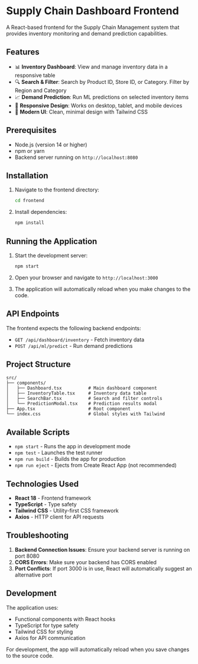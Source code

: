 # Supply Chain Dashboard Frontend

A React-based frontend for the Supply Chain Management system that provides inventory monitoring and demand prediction capabilities.

## Features

- 📊 **Inventory Dashboard**: View and manage inventory data in a responsive table
- 🔍 **Search & Filter**: Search by Product ID, Store ID, or Category. Filter by Region and Category
- 📈 **Demand Prediction**: Run ML predictions on selected inventory items
- 📱 **Responsive Design**: Works on desktop, tablet, and mobile devices
- 🎨 **Modern UI**: Clean, minimal design with Tailwind CSS

## Prerequisites

- Node.js (version 14 or higher)
- npm or yarn
- Backend server running on `http://localhost:8080`

## Installation

1. Navigate to the frontend directory:
   ```bash
   cd frontend
   ```

2. Install dependencies:
   ```bash
   npm install
   ```

## Running the Application

1. Start the development server:
   ```bash
   npm start
   ```

2. Open your browser and navigate to `http://localhost:3000`

3. The application will automatically reload when you make changes to the code.

## API Endpoints

The frontend expects the following backend endpoints:

- `GET /api/dashboard/inventory` - Fetch inventory data
- `POST /api/ml/predict` - Run demand predictions

## Project Structure

```
src/
├── components/
│   ├── Dashboard.tsx          # Main dashboard component
│   ├── InventoryTable.tsx     # Inventory data table
│   ├── SearchBar.tsx          # Search and filter controls
│   └── PredictionModal.tsx    # Prediction results modal
├── App.tsx                    # Root component
└── index.css                  # Global styles with Tailwind
```

## Available Scripts

- `npm start` - Runs the app in development mode
- `npm test` - Launches the test runner
- `npm run build` - Builds the app for production
- `npm run eject` - Ejects from Create React App (not recommended)

## Technologies Used

- **React 18** - Frontend framework
- **TypeScript** - Type safety
- **Tailwind CSS** - Utility-first CSS framework
- **Axios** - HTTP client for API requests

## Troubleshooting

1. **Backend Connection Issues**: Ensure your backend server is running on port 8080
2. **CORS Errors**: Make sure your backend has CORS enabled
3. **Port Conflicts**: If port 3000 is in use, React will automatically suggest an alternative port

## Development

The application uses:
- Functional components with React hooks
- TypeScript for type safety
- Tailwind CSS for styling
- Axios for API communication

For development, the app will automatically reload when you save changes to the source code. 